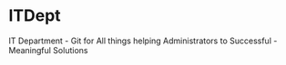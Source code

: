 # ITDept
IT Department - Git for All things helping Administrators to Successful - Meaningful Solutions

